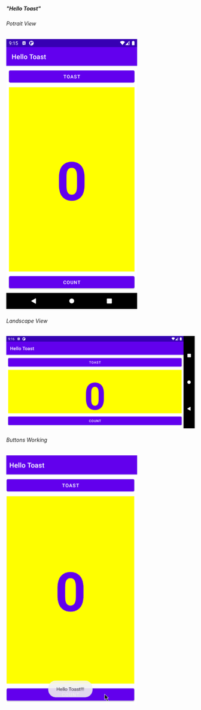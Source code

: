 <h5>"Hello Toast"</h5>
<h6>Potrait View</h6>
<img src="https://raw.githubusercontent.com/sakriya777/HelloToast/hellotoast/images/Screenshot_1615217458.png" width="350" title="potrait view">
<h6>Landscape View</h6>
<img src="https://raw.githubusercontent.com/sakriya777/HelloToast/hellotoast/images/Screenshot_1615217472.png" width="700" title="landscape view">
<h6>Buttons Working</h6>
<img src="https://raw.githubusercontent.com/sakriya777/HelloToast/hellotoast/images/hellotoast.gif" width="350" title="buttons working view">